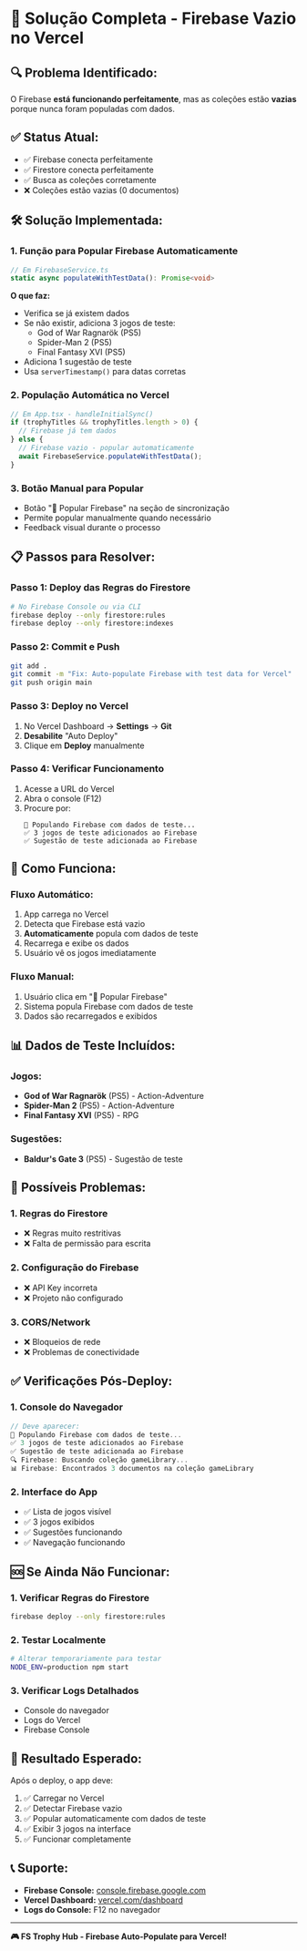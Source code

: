 # 🚀 Solução Completa - Firebase Vazio no Vercel

## 🔍 **Problema Identificado:**
O Firebase **está funcionando perfeitamente**, mas as coleções estão **vazias** porque nunca foram populadas com dados.

## ✅ **Status Atual:**
- ✅ Firebase conecta perfeitamente
- ✅ Firestore conecta perfeitamente  
- ✅ Busca as coleções corretamente
- ❌ Coleções estão vazias (0 documentos)

## 🛠️ **Solução Implementada:**

### **1. Função para Popular Firebase Automaticamente**
```typescript
// Em FirebaseService.ts
static async populateWithTestData(): Promise<void>
```

**O que faz:**
- Verifica se já existem dados
- Se não existir, adiciona 3 jogos de teste:
  - God of War Ragnarök (PS5)
  - Spider-Man 2 (PS5)  
  - Final Fantasy XVI (PS5)
- Adiciona 1 sugestão de teste
- Usa `serverTimestamp()` para datas corretas

### **2. População Automática no Vercel**
```typescript
// Em App.tsx - handleInitialSync()
if (trophyTitles && trophyTitles.length > 0) {
  // Firebase já tem dados
} else {
  // Firebase vazio - popular automaticamente
  await FirebaseService.populateWithTestData();
}
```

### **3. Botão Manual para Popular**
- Botão "🚀 Popular Firebase" na seção de sincronização
- Permite popular manualmente quando necessário
- Feedback visual durante o processo

## 📋 **Passos para Resolver:**

### **Passo 1: Deploy das Regras do Firestore**
```bash
# No Firebase Console ou via CLI
firebase deploy --only firestore:rules
firebase deploy --only firestore:indexes
```

### **Passo 2: Commit e Push**
```bash
git add .
git commit -m "Fix: Auto-populate Firebase with test data for Vercel"
git push origin main
```

### **Passo 3: Deploy no Vercel**
1. No Vercel Dashboard → **Settings** → **Git**
2. **Desabilite** "Auto Deploy" 
3. Clique em **Deploy** manualmente

### **Passo 4: Verificar Funcionamento**
1. Acesse a URL do Vercel
2. Abra o console (F12)
3. Procure por:
   ```
   🚀 Populando Firebase com dados de teste...
   ✅ 3 jogos de teste adicionados ao Firebase
   ✅ Sugestão de teste adicionada ao Firebase
   ```

## 🔧 **Como Funciona:**

### **Fluxo Automático:**
1. App carrega no Vercel
2. Detecta que Firebase está vazio
3. **Automaticamente** popula com dados de teste
4. Recarrega e exibe os dados
5. Usuário vê os jogos imediatamente

### **Fluxo Manual:**
1. Usuário clica em "🚀 Popular Firebase"
2. Sistema popula Firebase com dados de teste
3. Dados são recarregados e exibidos

## 📊 **Dados de Teste Incluídos:**

### **Jogos:**
- **God of War Ragnarök** (PS5) - Action-Adventure
- **Spider-Man 2** (PS5) - Action-Adventure  
- **Final Fantasy XVI** (PS5) - RPG

### **Sugestões:**
- **Baldur's Gate 3** (PS5) - Sugestão de teste

## 🚫 **Possíveis Problemas:**

### **1. Regras do Firestore**
- ❌ Regras muito restritivas
- ❌ Falta de permissão para escrita

### **2. Configuração do Firebase**
- ❌ API Key incorreta
- ❌ Projeto não configurado

### **3. CORS/Network**
- ❌ Bloqueios de rede
- ❌ Problemas de conectividade

## ✅ **Verificações Pós-Deploy:**

### **1. Console do Navegador**
```javascript
// Deve aparecer:
🚀 Populando Firebase com dados de teste...
✅ 3 jogos de teste adicionados ao Firebase
✅ Sugestão de teste adicionada ao Firebase
🔍 Firebase: Buscando coleção gameLibrary...
📊 Firebase: Encontrados 3 documentos na coleção gameLibrary
```

### **2. Interface do App**
- ✅ Lista de jogos visível
- ✅ 3 jogos exibidos
- ✅ Sugestões funcionando
- ✅ Navegação funcionando

## 🆘 **Se Ainda Não Funcionar:**

### **1. Verificar Regras do Firestore**
```bash
firebase deploy --only firestore:rules
```

### **2. Testar Localmente**
```bash
# Alterar temporariamente para testar
NODE_ENV=production npm start
```

### **3. Verificar Logs Detalhados**
- Console do navegador
- Logs do Vercel
- Firebase Console

## 🎯 **Resultado Esperado:**

Após o deploy, o app deve:
1. ✅ Carregar no Vercel
2. ✅ Detectar Firebase vazio
3. ✅ Popular automaticamente com dados de teste
4. ✅ Exibir 3 jogos na interface
5. ✅ Funcionar completamente

## 📞 **Suporte:**
- **Firebase Console:** [console.firebase.google.com](https://console.firebase.google.com)
- **Vercel Dashboard:** [vercel.com/dashboard](https://vercel.com/dashboard)
- **Logs do Console:** F12 no navegador

---

**🎮 FS Trophy Hub - Firebase Auto-Populate para Vercel!**
